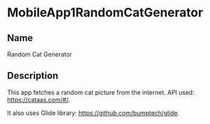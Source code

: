 # MobileApp1RandomCatGenerator


## Name
Random Cat Generator

## Description
This app fetches a random cat picture from the internet. API used: https://cataas.com/#/.

It also uses Glide library: https://github.com/bumptech/glide.
